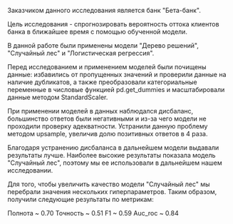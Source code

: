 Заказчиком данного исследования является банк "Бета-банк".

Цель исследования - спрогнозировать вероятность оттока клиентов банка в ближайшее время с помощью обученной модели.

В данной работе были применены модели "Дерево решений", "Случайный лес" и "Логистическая регрессия".

Перед исследованием и применением моделей были почищены данные: избавились от пропущенных значений и проверили данные на наличие дубликатов, а также преобразовали категориальные переменные в числовые функцией pd.get_dummies и масштабировали данные методом StandardScaler.

При применении моделей в данных наблюдался дисбаланс, большинство ответов были негативными и из-за чего модели не проходили проверку адекватности. Устранили данную проблему методом upsample, увеличив долю позитивных ответов в 4 раза.

Благодаря устранению дисбаланса в дальнейшем модели выдавали результаты лучше. Наиболее высокие результаты показала модель "Случайный лес", поэтому мы ее использовали в дальнейшем нашем исследовании.

Для того, чтобы увеличить качество модели "Случайный лес" мы перебрали значения нескольких гиперпараметров. Таким образом, получили следующие результаты по метрикам:

Полнота ~ 0.70
Точность ~ 0.51
F1 ~ 0.59
Auc_roc ~ 0.84
